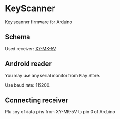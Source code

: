 # KeyScanner

Key scanner firmware for Arduino

## Schema

Used receiver: [XY-MK-5V](https://github.com/RadioKey/Documentation#fs1000a--xy-mk-5v)

## Android reader

You may use any serial monitor from Play Store.

Use baud rate: 115200.

## Connecting receiver

Plu any of data pins from XY-MK-5V to pin 0 of Arduino
